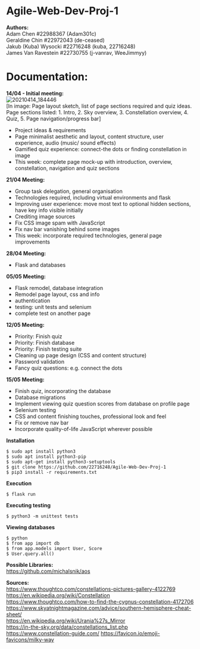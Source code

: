 # Agile-Web-Dev-Proj-1  
**Authors:**  
Adam Chen #22988367 (Adam301c)  
Geraldine Chin #22972043 (de-ceased)  
Jakub (Kuba) Wysocki #22716248 (kuba, 22716248)  
James Van Ravestein #22730755 (j-vanrav, WeeJimmyy)  

# Documentation:  
**14/04 - Initial meeting:**  
![20210414_184446](https://user-images.githubusercontent.com/54944385/115646677-3a43c680-a355-11eb-864e-f98daa3cf477.jpg)  
[In image: Page layout sketch, list of page sections required and quiz ideas. Page sections listed: 1. Intro, 2. Sky overview, 3. Constellation overview, 4. Quiz, 5. Page navigation/progress bar]
* Project ideas & requirements
* Page minimalist aesthetic and layout, content structure, user experience, audio (music/ sound effects)
* Gamified quiz experience: connect-the dots or finding constellation in image
* This week: complete page mock-up with introduction, overview, constellation, navigation and quiz sections

**21/04 Meeting:**  
* Group task delegation, general organisation
* Technologies required, including virtual environments and flask
* Improving user experience: move most text to optional hidden sections, have key info visible initially
* Crediting image sources
* Fix CSS image spam with JavaScript
* Fix nav bar vanishing behind some images
* This week: incorporate required technologies, general page improvements

**28/04 Meeting:**  
* Flask and databases

**05/05 Meeting:**  
* Flask remodel, database integration
* Remodel page layout, css and info
* authentication
* testing: unit tests and selenium
* complete test on another page

**12/05 Meeting:**  
* Priority: Finish quiz
* Priority: Finish database
* Priority: Finish testing suite
* Cleaning up page design (CSS and content structure)
* Password validation
* Fancy quiz questions: e.g. connect the dots

**15/05 Meeting:**  
* Finish quiz, incorporating the database
* Database migrations
* Implement viewing quiz question scores from database on profile page
* Selenium testing
* CSS and content finishing touches, professional look and feel
* Fix or remove nav bar
* Incorporate quality-of-life JavaScript wherever possible


**Installation**  
```
$ sudo apt install python3
$ sudo apt install python3-pip
$ sudo apt-get install python3-setuptools
$ git clone https://github.com/22716248/Agile-Web-Dev-Proj-1
$ pip3 install -r requirements.txt
```

**Execution**  
```
$ flask run
```

**Executing testing**  
```
$ python3 -m unittest tests
```

**Viewing databases**  
```
$ python
$ from app import db
$ from app.models import User, Score
$ User.query.all()
```

**Possible Libraries:**  
https://github.com/michalsnik/aos  

**Sources:**  
https://www.thoughtco.com/constellations-pictures-gallery-4122769  
https://en.wikipedia.org/wiki/Constellation  
https://www.thoughtco.com/how-to-find-the-cygnus-constellation-4172706  
https://www.skyatnightmagazine.com/advice/southern-hemisphere-cheat-sheet/  
https://en.wikipedia.org/wiki/Urania%27s_Mirror  
https://in-the-sky.org/data/constellations_list.php
https://www.constellation-guide.com/
https://favicon.io/emoji-favicons/milky-way 
